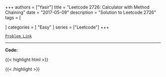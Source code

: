 
+++
authors = ["Yasir"]
title = "Leetcode 2726: Calculator with Method Chaining"
date = "2017-05-09"
description = "Solution to Leetcode 2726"
tags = [
    
]
categories = [
    "Easy"
]
series = ["Leetcode"]
+++



[`Problem Link`](https://leetcode.com/problems/calculator-with-method-chaining/description/)

---

**Code:**

{{< highlight html >}}

{{< /highlight >}}


